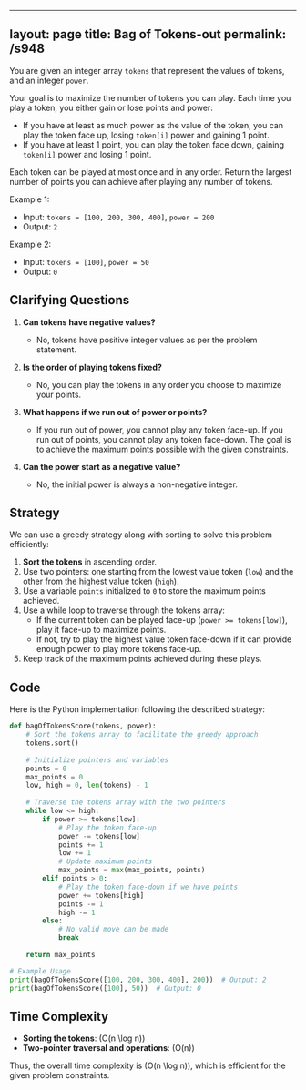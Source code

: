 
---
layout: page
title:  Bag of Tokens-out
permalink: /s948
---

You are given an integer array `tokens` that represent the values of tokens, and an integer `power`.

Your goal is to maximize the number of tokens you can play. Each time you play a token, you either gain or lose points and power: 
- If you have at least as much power as the value of the token, you can play the token face up, losing `token[i]` power and gaining 1 point.
- If you have at least 1 point, you can play the token face down, gaining `token[i]` power and losing 1 point.

Each token can be played at most once and in any order. Return the largest number of points you can achieve after playing any number of tokens.

Example 1:
- Input: `tokens = [100, 200, 300, 400]`, `power = 200`
- Output: `2`

Example 2:
- Input: `tokens = [100]`, `power = 50`
- Output: `0`

## Clarifying Questions
1. **Can tokens have negative values?**
   - No, tokens have positive integer values as per the problem statement.
   
2. **Is the order of playing tokens fixed?**
   - No, you can play the tokens in any order you choose to maximize your points.

3. **What happens if we run out of power or points?**
   - If you run out of power, you cannot play any token face-up. If you run out of points, you cannot play any token face-down. The goal is to achieve the maximum points possible with the given constraints.

4. **Can the power start as a negative value?**
   - No, the initial power is always a non-negative integer.

## Strategy

We can use a greedy strategy along with sorting to solve this problem efficiently:
1. **Sort the tokens** in ascending order.
2. Use two pointers: one starting from the lowest value token (`low`) and the other from the highest value token (`high`).
3. Use a variable `points` initialized to `0` to store the maximum points achieved.
4. Use a while loop to traverse through the tokens array:
   - If the current token can be played face-up (`power >= tokens[low]`), play it face-up to maximize points.
   - If not, try to play the highest value token face-down if it can provide enough power to play more tokens face-up.
5. Keep track of the maximum points achieved during these plays.

## Code

Here is the Python implementation following the described strategy:

```python
def bagOfTokensScore(tokens, power):
    # Sort the tokens array to facilitate the greedy approach
    tokens.sort()
    
    # Initialize pointers and variables
    points = 0
    max_points = 0
    low, high = 0, len(tokens) - 1
    
    # Traverse the tokens array with the two pointers
    while low <= high:
        if power >= tokens[low]:
            # Play the token face-up
            power -= tokens[low]
            points += 1
            low += 1
            # Update maximum points
            max_points = max(max_points, points)
        elif points > 0:
            # Play the token face-down if we have points
            power += tokens[high]
            points -= 1
            high -= 1
        else:
            # No valid move can be made
            break
            
    return max_points

# Example Usage
print(bagOfTokensScore([100, 200, 300, 400], 200))  # Output: 2
print(bagOfTokensScore([100], 50))  # Output: 0
```

## Time Complexity

- **Sorting the tokens**: \(O(n \log n)\)
- **Two-pointer traversal and operations**: \(O(n)\)

Thus, the overall time complexity is \(O(n \log n)\), which is efficient for the given problem constraints.